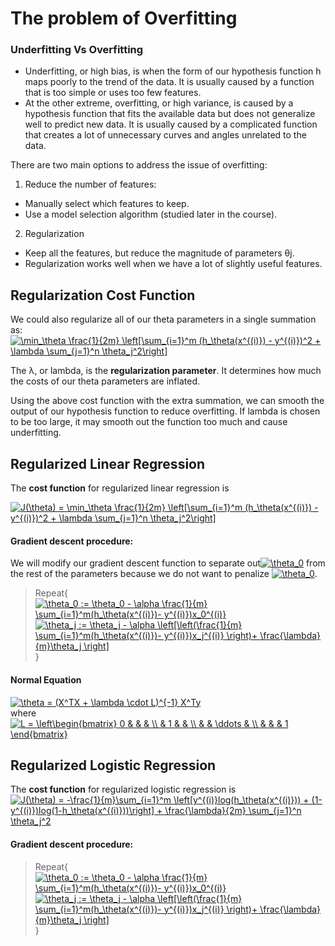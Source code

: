 # The problem of Overfitting

### Underfitting Vs Overfitting  

- Underfitting, or high bias, is when the form of our hypothesis function h maps poorly to the trend of the data. It is usually caused by a function that is too simple or uses too few features. <br>
- At the other extreme, overfitting, or high variance, is caused by a hypothesis function that fits the available data but does not generalize well to predict new data. It is usually caused by a complicated function that creates a lot of unnecessary curves and angles unrelated to the data.<br>


There are two main options to address the issue of overfitting:

1) Reduce the number of features:

-   Manually select which features to keep.
-   Use a model selection algorithm (studied later in the course).

2) Regularization

-   Keep all the features, but reduce the magnitude of parameters  θj​.
-   Regularization works well when we have a lot of slightly useful features.

## Regularization Cost Function

We could also regularize all of our theta parameters in a single summation as:<br>
<a href="https://www.codecogs.com/eqnedit.php?latex=\min_\theta&space;\frac{1}{2m}&space;\left[\sum_{i=1}^m&space;(h_\theta(x^{(i)})&space;-&space;y^{(i)})^2&space;&plus;&space;\lambda&space;\sum_{j=1}^n&space;\theta_j^2\right]" target="_blank"><img src="https://latex.codecogs.com/gif.latex?\min_\theta&space;\frac{1}{2m}&space;\left[\sum_{i=1}^m&space;(h_\theta(x^{(i)})&space;-&space;y^{(i)})^2&space;&plus;&space;\lambda&space;\sum_{j=1}^n&space;\theta_j^2\right]" title="\min_\theta \frac{1}{2m} \left[\sum_{i=1}^m (h_\theta(x^{(i)}) - y^{(i)})^2 + \lambda \sum_{j=1}^n \theta_j^2\right]" /></a>

The λ, or lambda, is the  **regularization parameter**. It determines how much the costs of our theta parameters are inflated.

Using the above cost function with the extra summation, we can smooth the output of our hypothesis function to reduce overfitting. If lambda is chosen to be too large, it may smooth out the function too much and cause underfitting.


## Regularized Linear Regression

The **cost function** for regularized linear regression is <br>

<a href="https://www.codecogs.com/eqnedit.php?latex=J(\theta)&space;=&space;\min_\theta&space;\frac{1}{2m}&space;\left[\sum_{i=1}^m&space;(h_\theta(x^{(i)})&space;-&space;y^{(i)})^2&space;&plus;&space;\lambda&space;\sum_{j=1}^n&space;\theta_j^2\right]" target="_blank"><img src="https://latex.codecogs.com/gif.latex?J(\theta)&space;=&space;\min_\theta&space;\frac{1}{2m}&space;\left[\sum_{i=1}^m&space;(h_\theta(x^{(i)})&space;-&space;y^{(i)})^2&space;&plus;&space;\lambda&space;\sum_{j=1}^n&space;\theta_j^2\right]" title="J(\theta) = \min_\theta \frac{1}{2m} \left[\sum_{i=1}^m (h_\theta(x^{(i)}) - y^{(i)})^2 + \lambda \sum_{j=1}^n \theta_j^2\right]" /></a>

#### Gradient descent procedure: <br>
We will modify our gradient descent function to separate out ​<a href="https://www.codecogs.com/eqnedit.php?latex=\theta_0" target="_blank"><img src="https://latex.codecogs.com/gif.latex?\theta_0" title="\theta_0" /></a> from the rest of the parameters because we do not want to penalize <a href="https://www.codecogs.com/eqnedit.php?latex=\theta_0" target="_blank"><img src="https://latex.codecogs.com/gif.latex?\theta_0" title="\theta_0" /></a>.<br>
>Repeat{<br>
><a href="https://www.codecogs.com/eqnedit.php?latex=\theta_0&space;:=&space;\theta_0&space;-&space;\alpha&space;\frac{1}{m}&space;\sum_{i=1}^m(h_\theta(x^{(i)})-&space;y^{(i)})x_0^{(i)}" target="_blank"><img src="https://latex.codecogs.com/gif.latex?\theta_0&space;:=&space;\theta_0&space;-&space;\alpha&space;\frac{1}{m}&space;\sum_{i=1}^m(h_\theta(x^{(i)})-&space;y^{(i)})x_0^{(i)}" title="\theta_0 := \theta_0 - \alpha \frac{1}{m} \sum_{i=1}^m(h_\theta(x^{(i)})- y^{(i)})x_0^{(i)}" /></a>
><a href="https://www.codecogs.com/eqnedit.php?latex=\theta_j&space;:=&space;\theta_j&space;-&space;\alpha&space;\left[\left(\frac{1}{m}&space;\sum_{i=1}^m(h_\theta(x^{(i)})-&space;y^{(i)})x_j^{(i)}&space;\right)&plus;&space;\frac{\lambda}{m}\theta_j&space;\right]" target="_blank"><img src="https://latex.codecogs.com/gif.latex?\theta_j&space;:=&space;\theta_j&space;-&space;\alpha&space;\left[\left(\frac{1}{m}&space;\sum_{i=1}^m(h_\theta(x^{(i)})-&space;y^{(i)})x_j^{(i)}&space;\right)&plus;&space;\frac{\lambda}{m}\theta_j&space;\right]" title="\theta_j := \theta_j - \alpha \left[\left(\frac{1}{m} \sum_{i=1}^m(h_\theta(x^{(i)})- y^{(i)})x_j^{(i)} \right)+ \frac{\lambda}{m}\theta_j \right]" /></a><br>
>}
#### Normal Equation<br>
<a href="https://www.codecogs.com/eqnedit.php?latex=\theta&space;=&space;(X^TX&space;&plus;&space;\lambda&space;\cdot&space;L)^{-1}&space;X^Ty" target="_blank"><img src="https://latex.codecogs.com/gif.latex?\theta&space;=&space;(X^TX&space;&plus;&space;\lambda&space;\cdot&space;L)^{-1}&space;X^Ty" title="\theta = (X^TX + \lambda \cdot L)^{-1} X^Ty" /></a> <br>
where<br>
<a href="https://www.codecogs.com/eqnedit.php?latex=L&space;=&space;\left\begin{bmatrix}&space;0&space;&&space;&&space;&&space;\\&space;&&space;1&space;&&space;&&space;\\&space;&&space;&&space;\ddots&space;&&space;\\&space;&&space;&&space;&&space;1&space;\end{bmatrix}" target="_blank"><img src="https://latex.codecogs.com/gif.latex?L&space;=&space;\left\begin{bmatrix}&space;0&space;&&space;&&space;&&space;\\&space;&&space;1&space;&&space;&&space;\\&space;&&space;&&space;\ddots&space;&&space;\\&space;&&space;&&space;&&space;1&space;\end{bmatrix}" title="L = \left\begin{bmatrix} 0 & & & \\ & 1 & & \\ & & \ddots & \\ & & & 1 \end{bmatrix}" /></a>

## Regularized Logistic Regression

The **cost function** for regularized logistic regression is <br>
<a href="https://www.codecogs.com/eqnedit.php?latex=J(\theta)&space;=&space;-\frac{1}{m}\sum_{i=1}^m&space;\left[y^{(i)}log(h_\theta(x^{(i)}))&space;&plus;&space;(1-y^{(i)})log(1-h_\theta(x^{(i)}))\right]&space;&plus;&space;\frac{\lambda}{2m}&space;\sum_{j=1}^n&space;\theta_j^2" target="_blank"><img src="https://latex.codecogs.com/gif.latex?J(\theta)&space;=&space;-\frac{1}{m}\sum_{i=1}^m&space;\left[y^{(i)}log(h_\theta(x^{(i)}))&space;&plus;&space;(1-y^{(i)})log(1-h_\theta(x^{(i)}))\right]&space;&plus;&space;\frac{\lambda}{2m}&space;\sum_{j=1}^n&space;\theta_j^2" title="J(\theta) = -\frac{1}{m}\sum_{i=1}^m \left[y^{(i)}log(h_\theta(x^{(i)})) + (1-y^{(i)})log(1-h_\theta(x^{(i)}))\right] + \frac{\lambda}{2m} \sum_{j=1}^n \theta_j^2" /></a>

#### Gradient descent procedure: <br>
>Repeat{<br>
><a href="https://www.codecogs.com/eqnedit.php?latex=\theta_0&space;:=&space;\theta_0&space;-&space;\alpha&space;\frac{1}{m}&space;\sum_{i=1}^m(h_\theta(x^{(i)})-&space;y^{(i)})x_0^{(i)}" target="_blank"><img src="https://latex.codecogs.com/gif.latex?\theta_0&space;:=&space;\theta_0&space;-&space;\alpha&space;\frac{1}{m}&space;\sum_{i=1}^m(h_\theta(x^{(i)})-&space;y^{(i)})x_0^{(i)}" title="\theta_0 := \theta_0 - \alpha \frac{1}{m} \sum_{i=1}^m(h_\theta(x^{(i)})- y^{(i)})x_0^{(i)}" /></a>
><a href="https://www.codecogs.com/eqnedit.php?latex=\theta_j&space;:=&space;\theta_j&space;-&space;\alpha&space;\left[\left(\frac{1}{m}&space;\sum_{i=1}^m(h_\theta(x^{(i)})-&space;y^{(i)})x_j^{(i)}&space;\right)&plus;&space;\frac{\lambda}{m}\theta_j&space;\right]" target="_blank"><img src="https://latex.codecogs.com/gif.latex?\theta_j&space;:=&space;\theta_j&space;-&space;\alpha&space;\left[\left(\frac{1}{m}&space;\sum_{i=1}^m(h_\theta(x^{(i)})-&space;y^{(i)})x_j^{(i)}&space;\right)&plus;&space;\frac{\lambda}{m}\theta_j&space;\right]" title="\theta_j := \theta_j - \alpha \left[\left(\frac{1}{m} \sum_{i=1}^m(h_\theta(x^{(i)})- y^{(i)})x_j^{(i)} \right)+ \frac{\lambda}{m}\theta_j \right]" /></a><br>
>}
